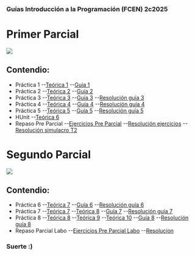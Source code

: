 ### Guías Introducción a la Programación (FCEN) 2c2025

# Primer Parcial

![](https://ih1.redbubble.net/image.392890428.8099/st,small,507x507-pad,600x600,f8f8f8.u2.jpg)
## Contendio:
- Práctica 1
--[Teórica 1](https://github.com/Marto-ZZ/IP-2c2025/blob/main/Haskell/Te%C3%B3ricas/Te%C3%B3rico%201.pdf)
--[Guía 1](https://github.com/Marto-ZZ/IP-2c2025/blob/main/Haskell/Enunciados%20Gu%C3%ADas/Gu%C3%ADa%201.pdf)
- Práctica 2
--[Teórica 2](https://github.com/Marto-ZZ/IP-2c2025/blob/main/Haskell/Te%C3%B3ricas/Te%C3%B3rico%202.pdf)
--[Guía 2](https://github.com/Marto-ZZ/IP-2c2025/blob/main/Haskell/Enunciados%20Gu%C3%ADas/Gu%C3%ADa%202.pdf)
- Práctica 3
--[Teórica 3](https://github.com/Marto-ZZ/IP-2c2025/blob/main/Haskell/Te%C3%B3ricas/Te%C3%B3rico%203.pdf)
--[Guía 3](https://github.com/Marto-ZZ/IP-2c2025/blob/main/Haskell/Enunciados%20Gu%C3%ADas/Gu%C3%ADa%203.pdf)
--[Resolución guía 3](https://github.com/Marto-ZZ/IP-2c2025/blob/main/Haskell/guias%20resueltas/guia3.hs)
- Práctica 4
--[Teórica 4](https://github.com/Marto-ZZ/IP-2c2025/blob/main/Haskell/Te%C3%B3ricas/Te%C3%B3rico%204.pdf)
--[Guía 4](https://github.com/Marto-ZZ/IP-2c2025/blob/main/Haskell/Enunciados%20Gu%C3%ADas/Gu%C3%ADa%204.pdf)
--[Resolución guía 4](https://github.com/Marto-ZZ/IP-2c2025/blob/main/Haskell/guias%20resueltas/guia4.hs)
- Práctica 5
--[Teórica 5](https://github.com/Marto-ZZ/IP-2c2025/blob/main/Haskell/Te%C3%B3ricas/Te%C3%B3rico%205.pdf)
--[Guía 5](https://github.com/Marto-ZZ/IP-2c2025/blob/main/Haskell/Enunciados%20Gu%C3%ADas/Gu%C3%ADa%205.pdf)
--[Resolución guía 5](https://github.com/Marto-ZZ/IP-2c2025/blob/main/Haskell/guias%20resueltas/guia5.hs)
- HUnit
--[Teórica 6](https://github.com/Marto-ZZ/IP-2c2025/blob/main/Haskell/Te%C3%B3ricas/Te%C3%B3rico%206.pdf)
- Repaso Pre Parcial
--[Ejercicios Pre Parcial](https://github.com/Marto-ZZ/IP-2c2025/blob/main/Haskell/Enunciados%20Gu%C3%ADas/Ejercicios%20Parcial%201.pdf)
--[Resolución ejercicios](https://github.com/Marto-ZZ/IP-2c2025/blob/main/Haskell/Ejercicios_Parciales.hs)
--[Resolución simulacro T2](https://github.com/Marto-ZZ/IP-2c2025/blob/main/Haskell/Simulacro.hs)

# Segundo Parcial

![](https://www.python.org.co/usuarios/pydata-bogota/python-medellin.jpg)
## Contendio:
- Práctica 6
--[Teórica 7](https://github.com/Marto-ZZ/IP-2c2025/blob/main/Python/Te%C3%B3ricas/Te%C3%B3rico%207.pdf)
--[Guía 6](https://github.com/Marto-ZZ/IP-2c2025/blob/main/Python/Enunciados%20Gu%C3%ADas/Gu%C3%ADa%206.pdf)
--[Resolución guía 6](https://github.com/Marto-ZZ/IP-2c2025/blob/main/Python/guias%20resueltas/guia6.py)
- Práctica 7
--[Teórica 7](https://github.com/Marto-ZZ/IP-2c2025/blob/main/Python/Te%C3%B3ricas/Te%C3%B3rico%207.pdf)
--[Teórica 8](https://github.com/Marto-ZZ/IP-2c2025/blob/main/Python/Te%C3%B3ricas/Te%C3%B3rico%208.pdf)
--[Guía 7](https://github.com/Marto-ZZ/IP-2c2025/blob/main/Python/Enunciados%20Gu%C3%ADas/Gu%C3%ADa%207.pdf)
--[Resolución guía 7](https://github.com/Marto-ZZ/IP-2c2025/blob/main/Python/guias%20resueltas/guia7.py)
- Práctica 8
--[Teórica 8](https://github.com/Marto-ZZ/IP-2c2025/blob/main/Python/Te%C3%B3ricas/Te%C3%B3rico%208.pdf)
--[Teórica 9](https://github.com/Marto-ZZ/IP-2c2025/blob/main/Python/Te%C3%B3ricas/Te%C3%B3rico%209.pdf)
--[Teórica 10](https://github.com/Marto-ZZ/IP-2c2025/blob/main/Python/Te%C3%B3ricas/Te%C3%B3rico%2010.pdf)
--[Guía 8](https://github.com/Marto-ZZ/IP-2c2025/blob/main/Python/Enunciados%20Gu%C3%ADas/Gu%C3%ADa%208.pdf)
--[Resolución guía 8](https://github.com/Marto-ZZ/IP-2c2025/blob/main/Python/guias%20resueltas/guia8.py)
- Repaso Parcial Labo
--[Ejercicios Pre Parcial Labo](https://github.com/Marto-ZZ/IP-2c2025/blob/main/Python/Enunciados%20Gu%C3%ADas/Repaso%20Parcial%20(labo).pdf)
--[Resolucion](https://github.com/Marto-ZZ/IP-2c2025/blob/main/Python/guias%20resueltas/ejercicios%20labo.py)
### Suerte :)
